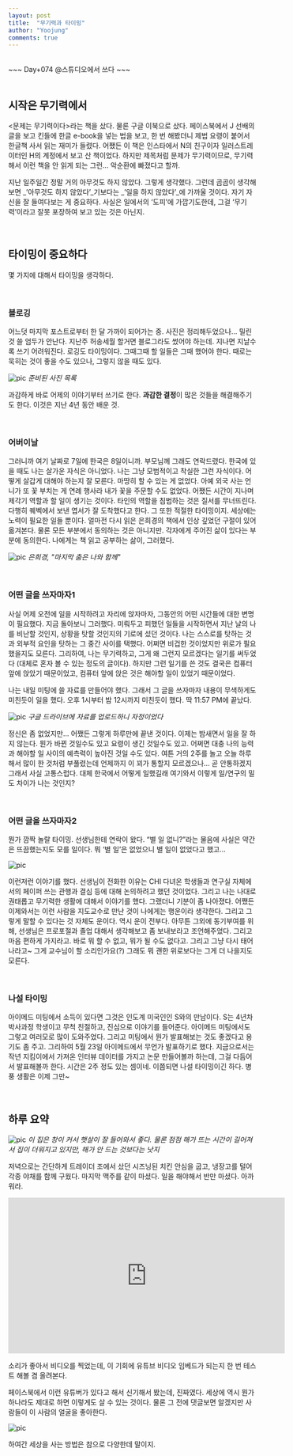 ```yaml
---
layout: post
title:  "무기력과 타이밍"
author: "Yoojung"
comments: true
---
```

<br>
~~~
Day+074 @스튜디오에서 쓰다
~~~

<br>
<br>

## 시작은 무기력에서
<문제는 무기력이다>라는 책을 샀다. 물론 구글 이북으로 샀다. 페이스북에서 J 선배의 글을 보고 킨들에 한글 e-book을 넣는 법을 보고, 한 번 해봤더니 제법 요령이 붙어서 한글책 사서 읽는 재미가 들렸다. 어쨌든 이 책은 인스타에서 N의 친구이자 일러스트레이터인 H의 계정에서 보고 산 책이었다. 하지만 제목처럼 문제가 무기력이므로, 무기력해서 이런 책을 안 읽게 되는 그런... 악순환에 빠졌다고 할까. 

지난 일주일간 정말 거의 아무것도 하지 않았다. 그렇게 생각했다. 그런데 곰곰이 생각해보면 _’아무것도 하지 않았다’_기보다는 _’일을 하지 않았다’_에 가까울 것이다. 자기 자신을 잘 들여다보는 게 중요하다. 사실은 일에서의 ‘도피’에 가깝기도한데, 그걸 ‘무기력’이라고 잘못 포장하여 보고 있는 것은 아닌지. 

<br>

## 타이밍이 중요하다
몇 가지에 대해서 타이밍을 생각하다. 

<br>

### 블로깅
어느덧 마지막 포스트로부터 한 달 가까이 되어가는 중. 사진은 정리해두었으나... 밀린 것 쓸 엄두가 안난다. 지난주 허송세월 할거면 블로그라도 썼어야 하는데. 지나면 지날수록 쓰기 어려워진다. 로깅도 타이밍이다. 그때그때 할 일들은 그때 했어야 한다. 때로는 묵히는 것이 좋을 수도 있으나, 그렇지 않을 때도 있다.

![pic]({{site.url}}/assets/2018-05-07-p01.JPG)
_준비된 사진 목록_

과감하게 바로 어제의 이야기부터 쓰기로 한다. **과감한 결정**이 많은 것들을 해결해주기도 한다. 이것은 지난 4년 동안 배운 것. 

<br>

### 어버이날
그러니까 여기 날짜로 7일에 한국은 8일이니까. 부모님께 그래도 연락드렸다. 한국에 있을 때도 나는 살가운 자식은 아니었다. 나는 그냥 모범적이고 착실한 그런 자식이다. 어떻게 살갑게 대해야 하는지 잘 모른다. 
마땅히 할 수 있는 게 없었다. 아예 외국 사는 언니가 또 꽃 부치는 게 연례 행사라 내가 꽃을 주문할 수도 없었다. 어쨌든 시간이 지나며 제각기 역할과 할 일이 생기는 것이다. 타인의 역할을 침범하는 것은 질서를 무너뜨린다. 다행히 퀘벡에서 보낸 엽서가 잘 도착했다고 한다. 그 또한 적절한 타이밍이지.
세상에는 노력이 필요한 일들 뿐이다. 얼마전 다시 읽은 은희경의 책에서 인상 깊었던 구절이 있어 옮겨본다. 물론 모든 부분에서 동의하는 것은 아니지만. 각자에게 주어진 삶이 있다는 부분에 동의한다. 나에게는 책 읽고 공부하는 삶이, 그러했다.  

![pic]({{site.url}}/assets/2018-05-07-p02.JPG)
_은희경, "마지막 춤은 나와 함께"_

<br>

### 어떤 글을 쓰자마자1
사실 어제 오전에 일을 시작하려고 자리에 앉자마자, 그동안의 어떤 시간들에 대한 변명이 필요했다. 지금 돌아보니 그러했다. 미뤄두고 피했던 일들을 시작하면서 지난 날의 나를 비난할 것인지, 상황을 탓할 것인지의 기로에 섰던 것이다. 나는 스스로를 탓하는 것과 외부적 요인을 탓하는 그 중간 사이를 택했다. 어쩌면 비겁한 것이었지만 위로가 필요했을지도 모른다. 그리하여, 나는 무기력하고, 그게 왜 그런지 모르겠다는 일기를 써두었다 (대체로 혼자 볼 수 있는 정도의 글이다). 하지만 그런 일기를 쓴 것도 결국은 컴퓨터 앞에 앉았기 때문이었고, 컴퓨터 앞에 앉은 것은 해야할 일이 있었기 때문이었다. 

나는 내일 미팅에 쓸 자료를 만들어야 했다. 그래서 그 글을 쓰자마자 내용이 무색하게도 미친듯이 일을 했다. 오후 1시부터 밤 12시까지 미친듯이 했다. 딱 11:57 PM에 끝났다.

![pic]({{site.url}}/assets/2018-05-07-p03.JPG)
_구글 드라이브에 자료를 업로드하니 자정이었다_

정신은 좀 없었지만... 어쨌든 그렇게 하루만에 끝낸 것이다. 이제는 밤새면서 일을 잘 하지 않는다. 뭔가 바뀐 것일수도 있고 요령이 생긴 것일수도 있고. 어쩌면 대충 나의 능력과 해야할 일 사이의 예측력이 높아진 것일 수도 있다. 여튼 거의 2주를 놀고 오늘 하루 해서 많이 한 것처럼 부풀렸는데 언제까지 이 꾀가 통할지 모르겠으나... 곧 안통하겠지 그래서 사실 고통스럽다. 대체 한국에서 어떻게 일했길래 여기와서 이렇게 일/연구의 밀도 차이가 나는 것인지?

<br>

### 어떤 글을 쓰자마자2
뭔가 깜짝 놀랄 타이밍. 선생님한테 연락이 왔다. “별 일 없니?”라는 물음에 사실은 약간은 뜨끔했는지도 모를 일이다. 뭐 ‘별 일’은 없었으니 별 일이 없었다고 했고...

![pic]({{site.url}}/assets/2018-05-07-p03.jpg)

이런저런 이야기를 했다. 선생님이 전화한 이유는 CHI 다녀온 학생들과 연구실 자체에서의 페이퍼 쓰는 관행과 결심 등에 대해 논의하려고 했던 것이었다. 그리고 나는 나대로 권태롭고 무기력한 생활에 대해서 이야기를 했다. 그랬더니 기분이 좀 나아졌다. 어쨌든 이제와서는 이런 사람을 지도교수로 만난 것이 나에게는 행운이라 생각한다. 그리고 그렇게 말할 수 있다는 것 자체도 운이다. 역시 운이 전부다. 
아무튼 그외에 동기부여를 위해, 선생님은 프로포절과 졸업 대해서 생각해보고 좀 보내보라고 조언해주었다. 그리고 마음 편하게 가지라고. 바로 뭐 할 수 없고, 뭐가 될 수도 없다고. 그리고 그냥 다시 태어나라고~ 그게 교수님이 할 소리인가요(?) 그래도 뭐 괜한 위로보다는 그게 더 나을지도 모른다. 

<br>

### 나설 타이밍
아이메드 미팅에서 소득이 있다면 그것은 인도계 미국인인 S와의 만남이다. S는 4년차 박사과정 학생이고 무척 친절하고, 진심으로 이야기를 들어준다. 아이메드 미팅에서도 그렇고 여러모로 많이 도와주었다. 그리고 미팅에서 뭔가 발표해보는 것도 좋겠다고 용기도 좀 주고. 그리하여 5월 23일 아이메드에서 무언가 발표하기로 했다. 지금으로서는 작년 지킴이에서 가져온 인터뷰 데이터를 가지고 논문 만들어볼까 하는데, 그걸 다듬어서 발표해볼까 한다. 시간은 2주 정도 있는 셈이네. 이쯤되면 나설 타이밍이긴 하다. 병풍 생활은 이제 그만~

<br>

## 하루 요약
![pic]({{site.url}}/assets/2018-05-07-p05.jpg)
_이 집은 창이 커서 햇살이 잘 들어와서 좋다. 물론 점점 해가 뜨는 시간이 길어져서 집이 더워지고 있지만, 해가 안 드는 것보다는 낫지_

저녁으로는 간단하게 트레이더 조에서 샀던 시즈닝된 치킨 안심을 굽고, 냉장고를 털어 각종 야채를 함께 구웠다. 마지막 맥주를 같이 마셨다. 일을 해야해서 반만 마셨다. 아까워라.  

<iframe width="560" height="315" src="https://www.youtube.com/embed/RmXFnWBooi8?rel=0" frameborder="0" allow="autoplay; encrypted-media" allowfullscreen></iframe>

소리가 좋아서 비디오를 찍었는데, 이 기회에 유튜브 비디오 임베드가 되는지 한 번 테스트 해볼 겸 올려본다.

페이스북에서 이런 유튜버가 있다고 해서 신기해서 봤는데, 진짜였다. 세상에 역시 뭔가 하나라도 제대로 하면 이렇게도 살 수 있는 것이다. 물론 그 전에 댓글보면 알겠지만 사람들이 이 사람의 얼굴을 좋아한다.

![pic]({{site.url}}/assets/2018-05-07-p06.PNG)

하여간 세상을 사는 방법은 참으로 다양한데 말이지. 